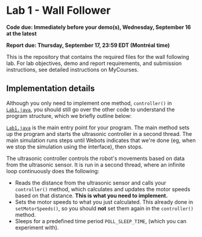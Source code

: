 # Lab 1 - Wall Follower

**Code due: Immediately before your demo(s), Wednesday, September 16 at the latest**

**Report due: Thursday, September 17, 23:59 EDT (Montréal time)**

This is the repository that contains the required files for the wall following lab.
For lab objectives, demo and report requirements, and submission instructions, see
detailed instructions on MyCourses.

## Implementation details

Although you only need to implement one method, `controller()` in [`Lab1.java`](controllers/Lab1/Lab1.java),
you should still go over the other code to understand the program structure, which we
briefly outline below:

[`Lab1.java`](controllers/Lab1/Lab1.java) is the main entry point for your program.
The main method sets up the program and starts the
ultrasonic controller in a second thread. The main simulation runs steps until Webots indicates that we're done
(eg, when we stop the simulation using the interface), then stops.

The ultrasonic controller controls the robot's movements based on data from the ultrasonic sensor.
It is run in a second thread, where an infinite loop continuously does the following:
  * Reads the distance from the ultrasonic sensor and calls your `controller()` method, which
    calculates and updates the motor speeds based on that distance. **This is what you need to implement.**
  * Sets the motor speeds to what you just calculated. This already done in `setMotorSpeeds()`,
    so you should **not** set them again in the `controller()` method.
  * Sleeps for a predefined time period `POLL_SLEEP_TIME`, (which you can experiment with).
  


